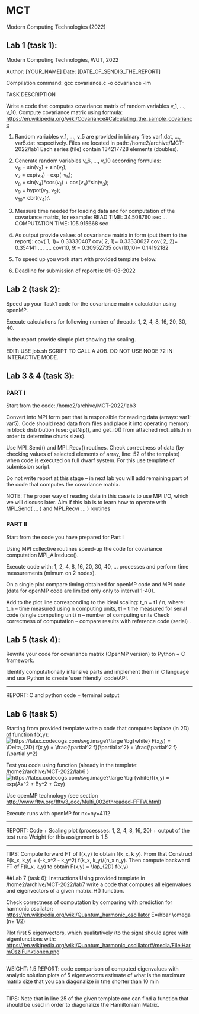 # MCT
Modern Computing Technologies (2022)


## Lab 1 (task 1):

Modern Computing Technologies, WUT, 2022

Author: [YOUR_NAME]
Date: [DATE_OF_SENDIG_THE_REPORT]

Compilation command:
gcc covariance.c -o covariance -lm

TASK DESCRIPTION

Write a code that computes covariance matrix of random variables v_1, ..., v_10.
Compute covariance matrix using formula:
https://en.wikipedia.org/wiki/Covariance#Calculating_the_sample_covariance

1. Random variables v_1, ..., v_5 are provided in binary files var1.dat, ..., var5.dat respectively.
Files are located in path:
/home2/archive/MCT-2022/lab1
Each series (file) contain 134217728 elements (doubles).

2. Generate random variables v_6, ..., v_10 according formulas:\
v<sub>6</sub> = sin(v<sub>2</sub>) + sin(v<sub>1</sub>);\
v<sub>7</sub> = exp(v<sub>3</sub>) - exp(-v<sub>5</sub>);\
v<sub>8</sub> = sin(v<sub>4</sub>)*cos(v<sub>1</sub>) + cos(v<sub>4</sub>)*sin(v<sub>3</sub>);\
v<sub>9</sub> = hypot(v<sub>3</sub>, v<sub>2</sub>);\
v<sub>10</sub>= cbrt(v<sub>4</sub>);\

3. Measure time needed for loading data and for computation of the covariance matrix,
for example:
 READ TIME: 34.508760 sec
...
 COMPUTATION TIME: 105.915668 sec

4. As output provide values of covariance matrix in form (put them to the report):
cov( 1, 1)= 0.33330407
cov( 2, 1)= 0.33330627
cov( 2, 2)= 0.354141
.... ....
cov(10, 9)= 0.30952735
cov(10,10)= 0.14192182

5. To speed up you work start with provided template below.

6. Deadline for submission of report is: 09-03-2022


## Lab 2 (task 2):


Speed up your Task1 code for the covariance matrix calculation using openMP.

Execute calculations for following number of threads:
        1, 2, 4, 8, 16, 20, 30, 40.

In the report provide simple plot showing the scaling.

EDIT: USE job.sh SCRIPT TO CALL A JOB. DO NOT USE NODE 72 IN INTERACTIVE MODE.

## Lab 3 & 4 (task 3):
### PART I
Start from the code: /home2/archive/MCT-2022/lab3

Convert into MPI form part that is responsible for reading data (arrays: var1-var5). Code should read data from files and place it into operating memory in block distribution (use: getNip(), and get_i0() from attached mct_utils.h in order to determine chunk sizes).

Use MPI_Send() and MPI_Recv() routines. Check correctness of data (by checking values of selected elements of array, line: 52 of the template) when code is executed on full dwarf system. For this use template of submission script. 

Do not write report at this stage – in next lab you will add remaining part of the code that computes the covariance matrix.

NOTE: The proper way of reading data in this case is to use MPI I/O, which we will discuss later. Aim if this lab is to learn how to operate with MPI_Send( … ) and MPI_Recv( … ) routines

### PART II
​Start from the code you have prepared for Part I

Using MPI collective routines speed-up the code for covariance computation  MPI_Allreduce().

Execute code with: 1, 2, 4, 8, 16, 20, 30, 40, ... processes and perform time measurements (mimum on 2 nodes).

On a single plot compare timing obtained for openMP code and MPI code (data for openMP code are limited only only to interval 1-40).

Add to the plot line corresponding to the ideal scaling:
t_n = t1 / n,
 where: t_n – time measured using n computing units, 
t1 – time measured for serial code (single computing unit) 
n – number of computing units
Check correctness of computation – compare results with reference code (serial) .

## Lab 5 (task 4):
Rewrite your code for covariance matrix (OpenMP version) to Python + C  framework.

Identify computationally intensive parts and implement them in C  language and use Python to create 'user friendly' code/API.

---------------------------------------------
REPORT:
    C and python code + terminal output

## Lab 6 (task 5)
Starting from provided template write a code that computes laplace (in 2D) of function f(x,y):\
    <img src="https://latex.codecogs.com/svg.image?\bg{white}F(x,y)&space;=&space;\Delta_{2D}&space;f(x,y)&space;=&space;\frac{\partial^2&space;f}{\partial&space;x^2}&space;&plus;&space;\frac{\partial^2&space;f}{\partial&space;y^2}" title="https://latex.codecogs.com/svg.image?\large \bg{white} F(x,y) = \Delta_{2D} f(x,y) = \frac{\partial^2 f}{\partial x^2} + \frac{\partial^2 f}{\partial y^2}" />

Test you code using function (already in the template: /home2/archive/MCT-2022/lab6 )\
    <img src="https://latex.codecogs.com/svg.image?\large&space;\bg{white}f(x,y)&space;=&space;exp(Ax^2&space;&plus;&space;By^2&space;&plus;&space;Cxy)" title="https://latex.codecogs.com/svg.image?\large \bg {white}f(x,y) = exp(Ax^2 + By^2 + Cxy)" />

Use openMP technology (see section http://www.fftw.org/fftw3_doc/Multi_002dthreaded-FFTW.html) 

Execute runs with openMP for nx=ny=4112

---------------------------------------------
REPORT: Code + Scaling plot (processses: 1, 2, 4, 8, 16, 20) + output of the test runs
Weight for this assignment is 1.5

---------------------------------------------------------
TIPS:
Compute forward FT of f(x,y) to obtain f(k_x, k_y).
From that Construct F(k_x, k_y) = (-k_x^2 - k_y^2) f(k_x, k_y)/(n_x n_y).
Then compute backward FT of F(k_x, k_y) to obtain F(x,y) = \lap_{2D} f(x,y)

##Lab 7 (task 6):
Instructions
Using provided template in /home2/archive/MCT-2022/lab7 write a code that computes all eigenvalues and eigenvectors of a given matrix_H() function.

Check correctness of computation by comparing with prediction for harmonic oscilator: 
https://en.wikipedia.org/wiki/Quantum_harmonic_oscillator
E=\hbar \omega (n+ 1/2)

Plot first 5 eigenvectors, which qualitatively (to the sign) should agree with eigenfunctions with:
https://en.wikipedia.org/wiki/Quantum_harmonic_oscillator#/media/File:HarmOsziFunktionen.png

-----------------------
WEIGHT: 1.5
REPORT:
code
comparison of computed eigenvalues with analytic solution
plots of 5 eigenvecotrs 
estimate of what is the maximum matrix size that you can diagonalize in tme shorter than 10 min

-----------------------
TIPS:
Note that in line 25 of the given template one can find a function that should be used in order to diagonalize the Hamiltoniam Matrix.
